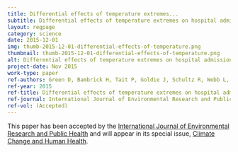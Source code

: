 ```yaml
---
title: Differential effects of temperature extremes...
subtitle: Differential effects of temperature extremes on hospital admission rates for respiratory disease between Indigenous and non-Indigenous Australians in the Northern Territory
layout: regpage
category: science
date: 2015-12-01
img: thumb-2015-12-01-differential-effects-of-temperature.png
thumbnail: thumb-2015-12-01-differential-effects-of-temperature.png
alt: Differential effects of temperature extremes on hospital admission rates for respiratory disease between Indigenous and non-Indigenous Australians in the Northern Territory
project-date: Nov 2015
work-type: paper
ref-authors: Green D, Bambrick H, Tait P, Goldie J, Schultz R, Webb L, Alexander L & Pitman A
ref-year: 2015
ref-title: Differential effects of temperature extremes on hospital admission rates for respiratory disease between Indigenous and non-Indigenous Australians in the Northern Territory
ref-journal: International Journal of Environmental Research and Public Health
ref-vol: (Accepted)
---
```


This paper has been accepted by the [International Journal of Environmental Research and Public Health](http://www.mdpi.com/journal/ijerph) and will appear in its special issue, [Climate Change and Human Health](http://www.mdpi.com/journal/ijerph/special_issues/climate-change-health).
